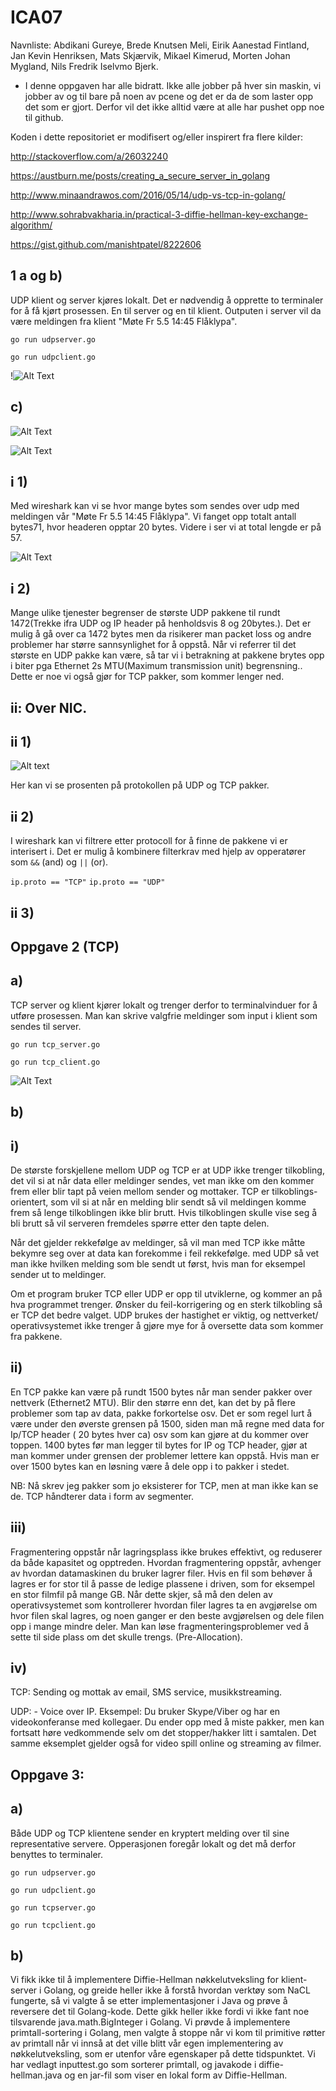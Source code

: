 ﻿# ICA07
 
Navnliste: Abdikani Gureye, Brede Knutsen Meli, Eirik Aanestad Fintland, Jan Kevin Henriksen, Mats Skjærvik, Mikael Kimerud, Morten Johan Mygland, Nils Fredrik Iselvmo Bjerk.

- I denne oppgaven har alle bidratt. Ikke alle jobber på hver sin maskin, vi jobber av og til bare på noen av pcene og det er da de som laster opp det som er gjort. Derfor vil det ikke alltid være at alle har pushet opp noe til github.

Koden i dette repositoriet er modifisert og/eller inspirert fra flere kilder:


http://stackoverflow.com/a/26032240

https://austburn.me/posts/creating_a_secure_server_in_golang

http://www.minaandrawos.com/2016/05/14/udp-vs-tcp-in-golang/

http://www.sohrabvakharia.in/practical-3-diffie-hellman-key-exchange-algorithm/

https://gist.github.com/manishtpatel/8222606


## 1 a og b) 

UDP klient og server kjøres lokalt. Det er nødvendig å opprette to terminaler for å få kjørt prosessen. En til server og en til klient. Outputen i server vil da være meldingen fra klient "Møte Fr 5.5 14:45 Flåklypa".

```
go run udpserver.go
```
```
go run udpclient.go
```

!![Alt Text](https://raw.githubusercontent.com/IS105-Gruppe05/ICA07/master/Bilder/Bilde1.png)

## c)


![Alt Text](https://github.com/IS105-Gruppe05/ICA07/blob/master/Bilder/Bilde2.png)

![Alt Text](https://github.com/IS105-Gruppe05/ICA07/blob/master/Bilder/Bilde3.png?raw=true)
 
 








## i 1)
Med wireshark kan vi se hvor mange bytes som sendes over udp med meldingen vår "Møte Fr 5.5 14:45 Flåklypa". Vi fanget opp totalt antall bytes71, hvor headeren opptar 20 bytes. Videre i ser vi at total lengde er på 57.

![Alt Text](https://github.com/IS105-Gruppe05/ICA07/blob/master/Bilder/Bilde4.png?raw=true)
 
## i 2)
Mange ulike tjenester begrenser de største UDP pakkene til rundt 1472(Trekke ifra UDP og IP header på henholdsvis 8 og 20bytes.). Det er mulig å gå over ca 1472 bytes men da risikerer man packet loss og andre problemer har større sannsynlighet for å oppstå. Når vi referrer til det største en UDP pakke kan være, så tar vi i betrakning at pakkene brytes opp i biter pga Ethernet 2s MTU(Maximum transmission unit) begrensning.. Dette er noe vi også gjør for TCP pakker, som kommer lenger ned.
## ii: Over NIC.
## ii 1)

![Alt text](https://i.gyazo.com/432f797006229363553698bbb662e67f.png)

Her kan vi se prosenten på protokollen på UDP og TCP pakker. 

## ii 2)

I wireshark kan vi filtrere etter protocoll for å finne de pakkene vi er interisert i. Det er mulig å kombinere filterkrav med hjelp av opperatører som ```&&``` (and) og ```||``` (or).

```ip.proto == "TCP"```
```ip.proto == "UDP"```


## ii 3)	
















## Oppgave 2 (TCP)
## a) 

TCP server og klient kjører lokalt og trenger derfor to terminalvinduer for å utføre prosessen. Man kan skrive valgfrie meldinger som input i klient som sendes til server.

```
go run tcp_server.go
```
```
go run tcp_client.go
```

![Alt Text](https://github.com/IS105-Gruppe05/ICA07/blob/master/Bilder/Bilde5.png?raw=true)

## b) 

## i)
De største forskjellene mellom UDP og TCP er at UDP ikke trenger tilkobling, det vil si at når data eller meldinger sendes, vet man ikke om den kommer frem eller blir tapt på veien mellom sender og mottaker. TCP er tilkoblings-orientert, som vil si at når en melding blir sendt så vil meldingen komme frem så lenge tilkoblingen ikke blir brutt. Hvis tilkoblingen skulle vise seg å bli brutt så vil serveren fremdeles spørre etter den tapte delen.

Når det gjelder rekkefølge av meldinger, så vil man med TCP ikke måtte bekymre seg over at data kan forekomme i feil rekkefølge. med UDP så vet man ikke hvilken melding som ble sendt ut først, hvis man for eksempel sender ut to meldinger.

Om et program bruker TCP eller UDP er opp til utviklerne, og kommer an på hva programmet trenger. Ønsker du feil-korrigering og en sterk tilkobling så er TCP det bedre valget. UDP brukes der hastighet er viktig, og nettverket/ operativsystemet ikke trenger å gjøre mye for å oversette data som kommer fra pakkene.


## ii)
En TCP pakke kan være på rundt 1500 bytes når man sender pakker over nettverk (Ethernet2 MTU). Blir den større enn det, kan det by på flere problemer som tap av data, pakke forkortelse osv. Det er som regel lurt å være under den øverste grensen på 1500, siden man må regne med data for Ip/TCP header ( 20 bytes hver ca)  osv som kan gjøre at du kommer over toppen. 1400 bytes før man legger til bytes for IP og TCP header, gjør at man kommer under grensen der problemer lettere kan oppstå. Hvis man er over 1500 bytes kan en løsning være å dele opp i to pakker i stedet. 

NB: Nå skrev jeg pakker som jo eksisterer for TCP, men at man ikke kan se de. TCP håndterer data i form av segmenter.

## iii)
Fragmentering oppstår når lagringsplass ikke brukes effektivt, og reduserer da både kapasitet og opptreden. Hvordan fragmentering oppstår, avhenger av hvordan datamaskinen du bruker lagrer filer. Hvis en fil som behøver å lagres er for stor til å passe de ledige plassene i driven, som for eksempel en stor filmfil på mange GB. Når dette skjer, så må den delen av operativsystemet som kontrollerer hvordan filer lagres ta en avgjørelse om hvor filen skal lagres, og noen ganger er den beste avgjørelsen og dele filen opp i mange mindre deler. Man kan løse fragmenteringsproblemer ved å sette til side plass om det skulle trengs. (Pre-Allocation).

## iv)
TCP: Sending og mottak av email, SMS service, musikkstreaming.

UDP:  - Voice over IP. Eksempel: Du bruker Skype/Viber og har en videokonferanse med kollegaer. Du ender opp med å miste pakker, men kan fortsatt høre vedkommende selv om det stopper/hakker litt i samtalen. Det samme eksemplet gjelder også for video spill online og streaming av filmer.


## Oppgave 3:

## a)

Både UDP og TCP klientene sender en kryptert melding over til sine representative servere. Opperasjonen foregår lokalt og det må derfor benyttes to terminaler.

```
go run udpserver.go
```
```
go run udpclient.go
```

```
go run tcpserver.go
```
```
go run tcpclient.go
```

## b)

Vi fikk ikke til å implementere Diffie-Hellman nøkkelutveksling for klient-server i Golang, og greide heller ikke å forstå hvordan verktøy som NaCL fungerte, så vi valgte å se etter implementasjoner i Java og prøve å reversere det til Golang-kode. Dette gikk heller ikke fordi vi ikke fant noe tilsvarende java.math.BigInteger i Golang. Vi prøvde å implementere primtall-sortering i Golang, men valgte å stoppe når vi kom til primitive  røtter av primtall når vi innså at det ville blitt vår egen implementering av nøkkelutveksling, som er utenfor våre egenskaper på dette tidspunktet. 
Vi har vedlagt inputtest.go som sorterer primtall, og javakode i diffie-hellman.java og en jar-fil som viser en lokal form av Diffie-Hellman. 
